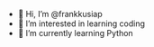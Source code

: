 - 👋 Hi, I’m @frankkusiap
- 👀 I’m interested in learning coding
- 🌱 I’m currently learning Python

<!---
frankkusiap/frankkusiap is a ✨ special ✨ repository because its `README.md` (this file) appears on your GitHub profile.
You can click the Preview link to take a look at your changes.
--->
